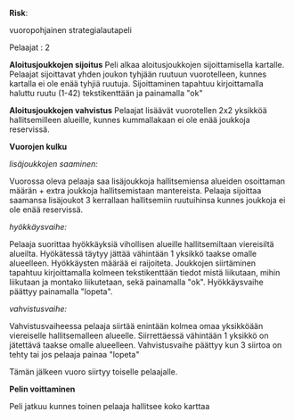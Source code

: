 **Risk**: 

vuoropohjainen strategialautapeli

Pelaajat : 2

**Aloitusjoukkojen sijoitus**
Peli alkaa aloitusjoukkojen sijoittamisella kartalle. Pelaajat sijoittavat yhden joukon tyhjään ruutuun vuorotelleen, kunnes kartalla ei ole enää tyhjiä ruutuja. Sijoittaminen tapahtuu kirjoittamalla haluttu ruutu (1-42) tekstikenttään ja painamalla "ok"

**Aloitusjoukkojen vahvistus**
Pelaajat lisäävät vuorotellen 2x2 yksikköä hallitsemilleen alueille, kunnes kummallakaan ei ole enää joukkoja reservissä.

**Vuorojen kulku**

*lisäjoukkojen saaminen:*

Vuorossa oleva pelaaja saa lisäjoukkoja hallitsemiensa alueiden osoittaman määrän + extra joukkoja hallitsemistaan mantereista. Pelaaja sijoittaa saamansa lisäjoukot 3 kerrallaan hallitsemiin ruutuihinsa kunnes joukkoja ei ole enää reservissä.

*hyökkäysvaihe:*

Pelaaja suorittaa hyökkäyksiä vihollisen alueille hallitsemiltaan viereisiltä alueilta. Hyökätessä täytyy jättää vähintään 1 yksikkö taakse omalle alueelleen. Hyökkäysten määrää ei raijoiteta. Joukkojen siirtäminen tapahtuu kirjoittamalla kolmeen tekstikenttään tiedot mistä liikutaan, mihin liikutaan ja montako liikutetaan, sekä painamalla "ok". Hyökkäysvaihe päättyy painamalla "lopeta".

*vahvistusvaihe:*

Vahvistusvaiheessa pelaaja siirtää enintään kolmea omaa yksikköään viereiselle hallitsemalleen alueelle. Siirrettäessä vähintään 1 yksikkö on jätettävä taakse omalle alueelleen. Vahvistusvaihe päättyy kun 3 siirtoa on tehty tai jos pelaaja painaa "lopeta"

Tämän jälkeen vuoro siirtyy toiselle pelaajalle.

**Pelin voittaminen**

Peli jatkuu kunnes toinen pelaaja hallitsee koko karttaa
